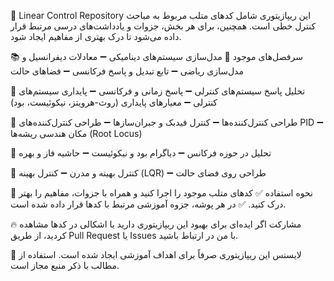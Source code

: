 📌 Linear Control Repository
این ریپازیتوری شامل کدهای متلب مربوط به مباحث کنترل خطی است. همچنین، برای هر بخش، جزوات و یادداشت‌های درسی مرتبط قرار داده می‌شود تا درک بهتری از مفاهیم ایجاد شود.

📚 سرفصل‌های موجود
🔹 مدل‌سازی سیستم‌های دینامیکی
➖ معادلات دیفرانسیل و مدل‌سازی ریاضی
➖ تابع تبدیل و پاسخ فرکانسی
➖ فضاهای حالت

🔹 تحلیل پاسخ سیستم‌های کنترلی
➖ پاسخ زمانی و فرکانسی
➖ پایداری سیستم‌های کنترلی
➖ معیارهای پایداری (روث-هرویتز، نیکوئیست، بود)

🔹 طراحی کنترل‌کننده‌ها
➖ کنترل فیدبک و جبران‌سازها
➖ طراحی کنترل‌کننده‌های PID
➖ مکان هندسی ریشه‌ها (Root Locus)

🔹 تحلیل در حوزه فرکانس
➖ دیاگرام بود و نیکوئیست
➖ حاشیه فاز و بهره

🔹 کنترل بهینه و مدرن
➖ کنترل بهینه (LQR)
➖ طراحی روی فضای حالت

🚀 نحوه استفاده
✅ کدهای متلب موجود را اجرا کنید و همراه با جزوات، مفاهیم را بهتر درک کنید.
✅ در هر پوشه، جزوه آموزشی مرتبط با کدها قرار داده شده است.

🔥 مشارکت
اگر ایده‌ای برای بهبود این ریپازیتوری دارید یا اشکالی در کدها مشاهده کردید، از طریق Pull Request یا Issues با من در ارتباط باشید.

📜 لایسنس
این ریپازیتوری صرفاً برای اهداف آموزشی ایجاد شده است. استفاده از مطالب با ذکر منبع مجاز است.


